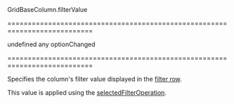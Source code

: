<!--id-->GridBaseColumn.filterValue<!--/id-->
===========================================================================
<!--default-->undefined<!--/default-->
<!--type-->any<!--/type-->
<!--firedEvents-->optionChanged<!--/firedEvents-->
===========================================================================

<!--shortDescription-->
Specifies the column's filter value displayed in the [filter row](/Documentation/Guide/Widgets/{WidgetName}/Filtering_and_Searching/#Filter_Row).
<!--/shortDescription-->

<!--fullDescription-->
This value is applied using the [selectedFilterOperation]({basewidgetpath}/Configuration/columns/#selectedFilterOperation).
<!--/fullDescription-->